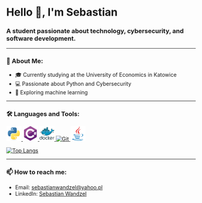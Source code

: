 # Hello 👋, I'm Sebastian
### A student passionate about technology, cybersecurity, and software development.

---

### 🌟 About Me:  
- 🎓 Currently studying at the University of Economics in Katowice  
- 💻 Passionate about Python and Cybersecurity 
- 🚀 Exploring machine learning

---

### 🛠️ Languages and Tools:  
<p align="left">
  <a href="https://www.python.org" target="_blank" rel="noreferrer">
    <img src="https://raw.githubusercontent.com/devicons/devicon/master/icons/python/python-original.svg" alt="Python" width="40" height="40"/>
  </a>
  <a href="https://learn.microsoft.com/en-us/dotnet/csharp/" target="_blank" rel="noreferrer">
    <img src="https://raw.githubusercontent.com/devicons/devicon/master/icons/csharp/csharp-original.svg" alt="C#" width="40" height="40"/>
  </a>
  <a href="https://www.docker.com/" target="_blank" rel="noreferrer">
    <img src="https://raw.githubusercontent.com/devicons/devicon/master/icons/docker/docker-original-wordmark.svg" alt="Docker" width="40" height="40"/>
  </a>
  <a href="https://git-scm.com/" target="_blank" rel="noreferrer">
    <img src="https://www.vectorlogo.zone/logos/git-scm/git-scm-icon.svg" alt="Git" width="40" height="40"/>
  </a>
  <a href="https://www.java.com" target="_blank" rel="noreferrer">
    <img src="https://raw.githubusercontent.com/devicons/devicon/master/icons/java/java-original.svg" alt="Java" width="40" height="40"/>
  </a>
</p>


[![Top Langs](https://github-readme-stats.vercel.app/api/top-langs/?username=Polinez&exclude_repo=ImageClassification&layout=compact)](https://github.com/anuraghazra/github-readme-stats)

---

### 📫 How to reach me:  
- Email: [sebastianwandzel@yahoo.pl](mailto:sebastianwandzel@yahoo.pl)  
- LinkedIn: [Sebastian Wandzel](https://www.linkedin.com/in/sebastianwandzel/)
